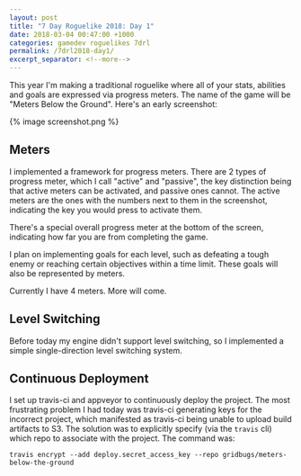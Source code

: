 ```yaml
---
layout: post
title: "7 Day Roguelike 2018: Day 1"
date: 2018-03-04 00:47:00 +1000
categories: gamedev roguelikes 7drl
permalink: /7drl2018-day1/
excerpt_separator: <!--more-->
---
```


This year I'm making a traditional roguelike where all of your stats, abilities
and goals are expressed via progress meters. The name of the game will be 
"Meters Below the Ground". Here's an early screenshot:

{% image screenshot.png %}
<!--more-->

## Meters

I implemented a framework for progress meters. There are 2 types of progress 
meter, which I call "active" and "passive", the key distinction being that 
active meters can be activated, and passive ones cannot. The active meters are 
the ones with the numbers next to them in the screenshot, indicating the key you 
would press to activate them.

There's a special overall progress meter at the bottom of the screen, indicating 
how far you are from completing the game.

I plan on implementing goals for each level, such as defeating a tough enemy or 
reaching certain objectives within a time limit. These goals will also be 
represented by meters.

Currently I have 4 meters.  More will come.

## Level Switching

Before today my engine didn't support level switching, so I implemented a simple
single-direction level switching system.

## Continuous Deployment

I set up travis-ci and appveyor to continuously deploy the project. The most 
frustrating problem I had today was travis-ci generating keys for the incorrect 
project, which manifested as travis-ci being unable to upload build artifacts to 
S3. The solution was to explicitly specify (via the `travis` cli) which repo to 
associate with the project. The command was:

```
travis encrypt --add deploy.secret_access_key --repo gridbugs/meters-below-the-ground
```
